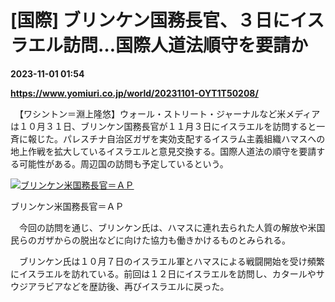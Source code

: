 # [国際] ブリンケン国務長官、３日にイスラエル訪問…国際人道法順守を要請か

**2023-11-01 01:54**

**https://www.yomiuri.co.jp/world/20231101-OYT1T50208/**

　【ワシントン＝淵上隆悠】ウォール・ストリート・ジャーナルなど米メディアは１０月３１日、ブリンケン国務長官が１１月３日にイスラエルを訪問すると一斉に報じた。パレスチナ自治区ガザを実効支配するイスラム主義組織ハマスへの地上作戦を拡大しているイスラエルと意見交換する。国際人道法の順守を要請する可能性がある。周辺国の訪問も予定しているという。

[![ブリンケン米国務長官＝ＡＰ](https://www.yomiuri.co.jp/media/2023/11/20231101-OYT1I50083-1.jpg)](https://www.yomiuri.co.jp/pluralphoto/20231101-OYT1I50083/)

ブリンケン米国務長官＝ＡＰ

　今回の訪問を通じ、ブリンケン氏は、ハマスに連れ去られた人質の解放や米国民らのガザからの脱出などに向けた協力も働きかけるものとみられる。

　ブリンケン氏は１０月７日のイスラエル軍とハマスによる戦闘開始を受け頻繁にイスラエルを訪れている。前回は１２日にイスラエルを訪問し、カタールやサウジアラビアなどを歴訪後、再びイスラエルに戻った。